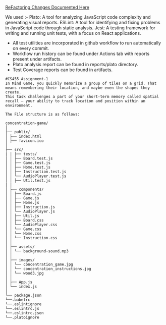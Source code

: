 
[ReFactoring Changes Documented Here](https://docs.google.com/document/d/1zkYXJVlZqBako1E4Q2pL_oYqsKKaooUW2M7D_NXOs6U/edit?usp=sharing)

We used :-
Plato: A tool for analyzing JavaScript code complexity and generating visual reports.
ESLint: A tool for identifying and fixing problems in JavaScript code through static analysis.
Jest: A testing framework for writing and running unit tests, with a focus on React applications.

- All test utilities are incorporated in github workflow to run automatically on every commit. 
- Workflow run history can be found under Actions tab with reports present under artifacts.
- Plato analysis report can be found in reports/plato directory.
- Test Coverage reports can be found in artifacts.

```
#CS455_Assignment-1
In Mind Game, you quickly memorize a group of tiles on a grid. That means remembering their location, and maybe even the shapes they create.
This task challenges a part of your short-term memory called spatial recall — your ability to track location and position within an environment.

The File structure is as follows:

concentration-game/
│
├── public/
│ ├── index.html
│ ├── favicon.ico
│
├── src/
| | ├── tests/
│ │ ├── Board.test.js
│ │ ├── Game.test.js
│ │ ├── Home.test.js
│ │ ├── Instruction.test.js
│ │ └── AudioPlayer.test.js
│ │ ├── Util.test.js
| |
│ ├── components/
│ │ ├── Board.js
│ │ ├── Game.js
│ │ ├── Home.js
│ │ ├── Instruction.js
│ │ └── AudioPlayer.js
│ │ ├── Util.js
│ │ ├── Board.css
│ │ └── AudioPlayer.css
│ │ └── Game.css
│ │ └── Home.css
│ │ └── Instruction.css
│ │
│ ├── assets/
│ │ └── background-sound.mp3
│ │
│ ├── images/
│ │ └── concentration_game.jpg
│ │ └── concentration_instructions.jpg
│ │ └── wood3.jpg
│ │
│ ├── App.js
│ └── index.js
│
└── package.json
└──.babelrc
└──.eslintignore
└──.eslintrc.js
└──.eslintrc.json
└──.platoignore
```
